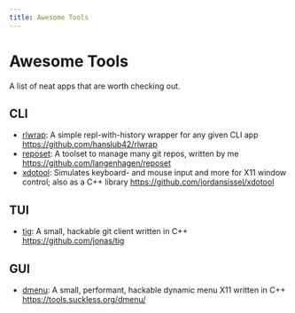 ```yaml
---
title: Awesome Tools
---
```


# Awesome Tools

A list of neat apps that are worth checking out.

## CLI

- [rlwrap](https://github.com/hanslub42/rlwrap): A simple repl-with-history wrapper for any given CLI app https://github.com/hanslub42/rlwrap
- [reposet](https://github.com/langenhagen/reposet): A toolset to manage many git repos, written by me https://github.com/langenhagen/reposet
- [xdotool](https://github.com/jordansissel/xdotool): Simulates keyboard- and mouse input and more for X11 window control; also as a C++ library https://github.com/jordansissel/xdotool

## TUI

- [tig](https://github.com/jonas/tig): A small, hackable git client written in C++ https://github.com/jonas/tig

## GUI

- [dmenu](https://tools.suckless.org/dmenu/): A small, performant, hackable dynamic menu X11 written in C++ https://tools.suckless.org/dmenu/
